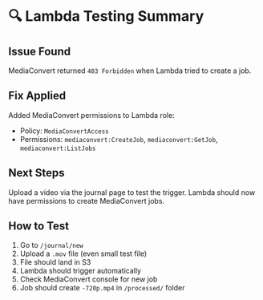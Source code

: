 # 🔍 Lambda Testing Summary

## Issue Found
MediaConvert returned `403 Forbidden` when Lambda tried to create a job.

## Fix Applied
Added MediaConvert permissions to Lambda role:
- Policy: `MediaConvertAccess`
- Permissions: `mediaconvert:CreateJob`, `mediaconvert:GetJob`, `mediaconvert:ListJobs`

## Next Steps
Upload a video via the journal page to test the trigger. Lambda should now have permissions to create MediaConvert jobs.

## How to Test
1. Go to `/journal/new`
2. Upload a `.mov` file (even small test file)
3. File should land in S3
4. Lambda should trigger automatically
5. Check MediaConvert console for new job
6. Job should create `-720p.mp4` in `/processed/` folder

